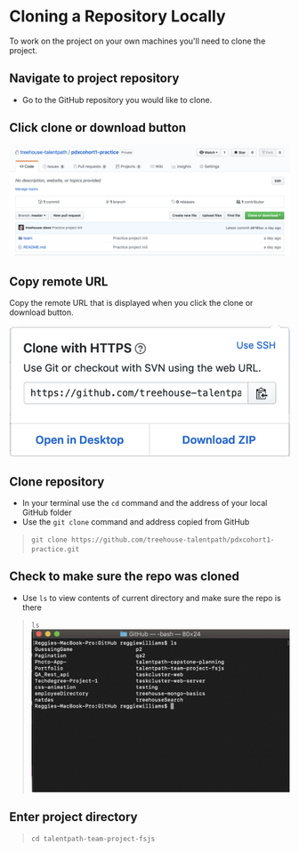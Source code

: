 # Cloning a Repository Locally 
To work on the project on your own machines you'll need to clone the project.
## Navigate to project repository 
* Go to the GitHub repository you would like to clone.

## Click clone or download button 
![PR select branch](images/cl2.png "Clone Repo")

## Copy remote URL 
Copy the remote URL that is displayed when you click the clone or download button. 

![PR select branch](images/cl1.png "Clone Repo")

## Clone repository 
* In your terminal use the `cd` command and the address of your local GitHub folder 
* Use the `git clone` command and address copied from GitHub 

 > ```git clone https://github.com/treehouse-talentpath/pdxcohort1-practice.git ```

## Check to make sure the repo was cloned 
* Use `ls` to view contents of current directory and make sure the repo is there
 > ```ls ```
![PR select branch](images/cl3.png "Clone Repo")

## Enter project directory

> ```cd talentpath-team-project-fsjs```
